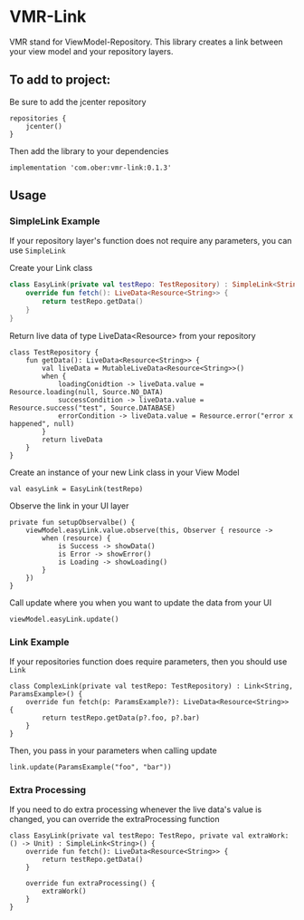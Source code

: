 # VMR-Link
VMR stand for ViewModel-Repository.  This library creates a link between your view model and your repository layers.

## To add to project:

Be sure to add the jcenter repository

    repositories {
        jcenter()
    }

Then add the library to your dependencies

    implementation 'com.ober:vmr-link:0.1.3'
    

## Usage

### SimpleLink Example

If your repository layer's function does not require any parameters, you can use `SimpleLink`

Create your Link class

``` kotlin
class EasyLink(private val testRepo: TestRepository) : SimpleLink<String>() {
    override fun fetch(): LiveData<Resource<String>> {
        return testRepo.getData()
    }
}
```
    
Return live data of type LiveData<Resource<T>> from your repository

    class TestRepository {
        fun getData(): LiveData<Resource<String>> {
            val liveData = MutableLiveData<Resource<String>>()
            when {
                loadingConidtion -> liveData.value = Resource.loading(null, Source.NO_DATA)
                successCondition -> liveData.value = Resource.success("test", Source.DATABASE)
                errorCondition -> liveData.value = Resource.error("error x happened", null)
            }
            return liveData
        }
    }
    
Create an instance of your new Link class in your View Model

    val easyLink = EasyLink(testRepo)
    
Observe the link in your UI layer

    private fun setupObservalbe() {
        viewModel.easyLink.value.observe(this, Observer { resource ->
            when (resource) {
                is Success -> showData()
                is Error -> showError()
                is Loading -> showLoading()
            }
        })
    }
    
Call update where you when you want to update the data from your UI

    viewModel.easyLink.update()
    
### Link Example

If your repositories function does require parameters, then you should use `Link`

    class ComplexLink(private val testRepo: TestRepository) : Link<String, ParamsExample>() {
        override fun fetch(p: ParamsExample?): LiveData<Resource<String>> {
            return testRepo.getData(p?.foo, p?.bar)
        }
    }
    
Then, you pass in your parameters when calling update

    link.update(ParamsExample("foo", "bar"))
    
### Extra Processing

If you need to do extra processing whenever the live data's value is changed, you can override the extraProcessing function

    class EasyLink(private val testRepo: TestRepo, private val extraWork: () -> Unit) : SimpleLink<String>() {
        override fun fetch(): LiveData<Resource<String>> {
            return testRepo.getData()
        }

        override fun extraProcessing() {
            extraWork()
        }
    }